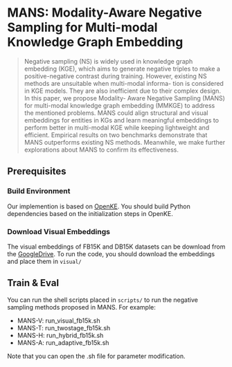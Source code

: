# MANS: Modality-Aware Negative Sampling for Multi-modal Knowledge Graph Embedding

> Negative sampling (NS) is widely used in knowledge graph embedding (KGE), which aims to generate negative triples to make a positive-negative contrast during training. However, existing NS methods are unsuitable when multi-modal informa- tion is considered in KGE models. They are also inefficient due to their complex design. In this paper, we propose Modality- Aware Negative Sampling (MANS) for multi-modal knowledge graph embedding (MMKGE) to address the mentioned problems. MANS could align structural and visual embeddings for entities in KGs and learn meaningful embeddings to perform better in multi-modal KGE while keeping lightweight and efficient. Empirical results on two benchmarks demonstrate that MANS outperforms existing NS methods. Meanwhile, we make further explorations about MANS to confirm its effectiveness.

## Prerequisites
### Build Environment
Our implemention is based on [OpenKE](https://github.com/thunlp/OpenKE). You should build Python dependencies based on the initialization steps in OpenKE.

### Download Visual Embeddings
The visual embeddings of FB15K and DB15K datasets can be download from the [GoogleDrive](https://drive.google.com/drive/folders/1D6uPpEYaoCIBxgiCT39d0u22UmlqNFMj?usp=sharing). To run the code, you should download the embeddings and place them in `visual/`

## Train & Eval
You can run the shell scripts placed in `scripts/` to run the negative sampling methods proposed in MANS. For example:
- MANS-V: run_visual_fb15k.sh
- MANS-T: run_twostage_fb15k.sh
- MANS-H: run_hybrid_fb15k.sh
- MANS-A: run_adaptive_fb15k.sh


Note that you can open the .sh file for parameter modification.